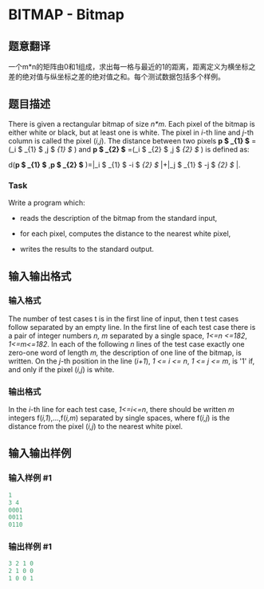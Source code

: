 # BITMAP - Bitmap

## 题意翻译

一个m*n的矩阵由0和1组成，求出每一格与最近的1的距离，距离定义为横坐标之差的绝对值与纵坐标之差的绝对值之和。每个测试数据包括多个样例。

## 题目描述

 There is given a rectangular bitmap of size _n\*m_. Each pixel of the bitmap is either white or black, but at least one is white. The pixel in _i_-th line and _j_-th column is called the pixel (_i,j_). The distance between two pixels **p $ _{1} $** =(_i $ _{1} $ ,j $ _{1} $_ ) and **p $ _{2} $** =(_i $ _{2} $ ,j $ _{2} $_ ) is defined as:

d(**p $ _{1} $** ,**p $ _{2} $** )=|_i $ _{1} $ -i $ _{2} $_ |+|_j $ _{1} $ -j $ _{2} $_ |.

### Task

Write a program which:

- reads the description of the bitmap from the standard input,

- for each pixel, computes the distance to the nearest white pixel,

- writes the results to the standard output.

## 输入输出格式

### 输入格式

 The number of test cases t is in the first line of input, then t test cases follow separated by an empty line. In the first line of each test case there is a pair of integer numbers _n, m_ separated by a single space, _1<=n <=182_, _1<=m<=182_. In each of the following _n_ lines of the test case exactly one zero-one word of length _m,_ the description of one line of the bitmap, is written. On the _j_-th position in the line (_i+1_), _1 <= i <= n_, _1 <= j <= m_, is '1' if, and only if the pixel (_i,j_) is white.

### 输出格式

 In the _i_-th line for each test case, _1<=i<=n_, there should be written _m_ integers f(_i,1_),...,f(_i,m_) separated by single spaces, where f(_i,j_) is the distance from the pixel (_i,j_) to the nearest white pixel.

## 输入输出样例

### 输入样例 #1

```cpp
1
3 4
0001
0011
0110
```


### 输出样例 #1

```cpp
3 2 1 0
2 1 0 0
1 0 0 1
```


